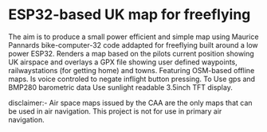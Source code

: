 # ESP32-based UK map for freeflying

The aim is to produce a small power efficient and simple map using Maurice Pannards  bike-computer-32 code addapted for freeflying built around a low power ESP32. Renders a map based on the pilots current position showing UK airspace and overlays a GPX file showing user defined  waypoints, railwaystations (for getting home) and towns. Featuring OSM-based offline maps. Is voice controled to negate inflight button pressing. To Use gps and BMP280 barometric data  Use  sunlight readable 3.5inch TFT display.

disclaimer:-
Air space maps issued by the CAA are the only maps that can be used in air navigation. This project is not for use in primary air navigation.

